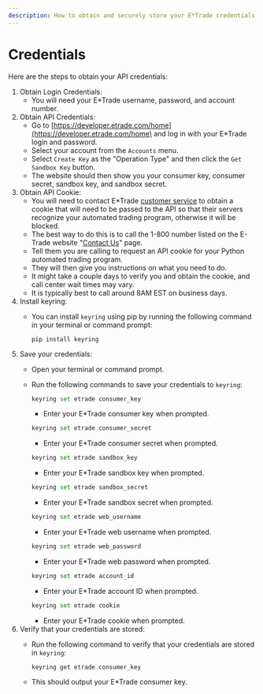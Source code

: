 ```yaml
---
description: How to obtain and securely store your E*Trade credentials
---
```


# Credentials

Here are the steps to obtain your API credentials:

1. Obtain Login Credentials:
   * You will need your E\*Trade username, password, and account number.
2. Obtain API Credentials:
   * Go to [https://developer.etrade.com/home](https://developer.etrade.com/home) and log in with your E\*Trade login and password.
   * Select your account from the `Accounts` menu.
   * Select `Create Key` as the "Operation Type" and then click the `Get Sandbox Key` button.
   * The website should then show you your consumer key, consumer secret, sandbox key, and sandbox secret.
3. Obtain API Cookie:
   * You will need to contact E\*Trade [customer service](https://us.etrade.com/contact-us) to obtain a cookie that will need to be passed to the API so that their servers recognize your automated trading program, otherwise it will be blocked.
   * The best way to do this is to call the 1-800 number listed on the E-Trade website "[Contact Us](https://us.etrade.com/contact-us)" page.
   * Tell them you are calling to request an API cookie for your Python automated trading program.
   * They will then give you instructions on what you need to do.
   * It might take a couple days to verify you and obtain the cookie, and call center wait times may vary.
   * It is typically best to call around 8AM EST on business days.
4. Install keyring:
   *   You can install `keyring` using pip by running the following command in your terminal or command prompt:

       ```
       pip install keyring
       ```
5. Save your credentials:
   * Open your terminal or command prompt.
   *   Run the following commands to save your credentials to `keyring`:

       ```python
       keyring set etrade consumer_key
       ```

       * Enter your E\*Trade consumer key when prompted.

       ```python
       keyring set etrade consumer_secret
       ```

       * Enter your E\*Trade consumer secret when prompted.

       ```python
       keyring set etrade sandbox_key
       ```

       * Enter your E\*Trade sandbox key when prompted.

       ```python
       keyring set etrade sandbox_secret
       ```

       * Enter your E\*Trade sandbox secret when prompted.

       ```python
       keyring set etrade web_username
       ```

       * Enter your E\*Trade web username when prompted.

       ```python
       keyring set etrade web_password
       ```

       * Enter your E\*Trade web password when prompted.

       ```python
       keyring set etrade account_id
       ```

       * Enter your E\*Trade account ID when prompted.

       ```python
       keyring set etrade cookie
       ```

       * Enter your E\*Trade cookie when prompted.
6. Verify that your credentials are stored:
   *   Run the following command to verify that your credentials are stored in `keyring`:

       ```csharp
       keyring get etrade consumer_key
       ```
   * This should output your E\*Trade consumer key.

